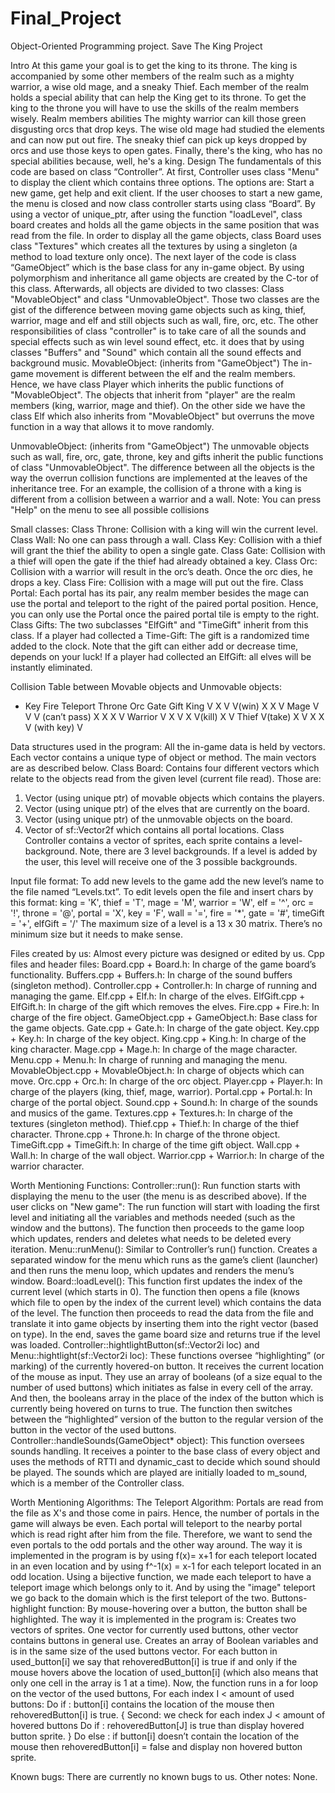 # Final_Project
Object-Oriented Programming project.
Save The King Project

Intro
At this game your goal is to get the king to its throne. 
The king is accompanied by some other members of the realm such as 
a mighty warrior, a wise old mage, and a sneaky Thief. 
Each member of the realm holds a special ability that can help the King get to its throne. 
To get the king to the throne you will have to use the skills of the realm members wisely. 
Realm members abilities
The mighty warrior can kill those green disgusting orcs that drop keys.
The wise old mage had studied the elements and can now put out fire.
The sneaky thief can pick up keys dropped by orcs and use those keys to open gates.
Finally, there's the king, who has no special abilities because, well, he's a king.
Design
The fundamentals of this code are based on class “Controller”. 
At first, Controller uses class "Menu" to display the client which contains three options. 
The options are: Start a new game, get help and exit client.
If the user chooses to start a new game, the menu is closed and now class controller starts using class “Board”. 
By using a vector of unique_ptr, after using the function "loadLevel", class board creates and holds all the game objects in the same position that was read from the file. 
In order to display all the game objects, class Board uses class "Textures" which creates all the textures by using a singleton (a method to load texture only once).
The next layer of the code is class “GameObject” which is the base class for any in-game object. 
By using polymorphism and inheritance all game objects are created by the C-tor of this class.
Afterwards, all objects are divided to two classes: Class "MovableObject" and class "UnmovableObject".  Those two classes are the gist of the difference between moving game objects such as king, thief, warrior, mage and elf and still objects such as wall, fire, orc, etc.
The other responsibilities of class "controller" is to take care of all the sounds and special effects such as win level sound effect, etc. it does that by using classes "Buffers"  and "Sound" which contain all the sound effects and background music.
MovableObject: (inherits from "GameObject")
The in-game movement is different between the elf and the realm members. Hence, we have class Player which inherits the public functions of "MovableObject". The objects that inherit from "player" are the realm members (king, warrior, mage and thief).
On the other side we have the class Elf which also inherits from "MovableObject" but overruns the move function in a way that allows it to move randomly.

UnmovableObject: (inherits from "GameObject")
The unmovable objects such as wall, fire, orc, gate, throne, key and gifts inherit the public functions of class "UnmovableObject". The difference between all the objects is the way the overrun collision functions are implemented at the leaves of the inheritance tree.
For an example, the collision of a throne with a king is different from a collision between a warrior and a wall.
Note: You can press "Help" on the menu to see all possible collisions

Small classes:
Class Throne: Collision with a king will win the current level.
Class Wall: No one can pass through a wall.
Class Key: Collision with a thief will grant the thief the ability to open a single gate.
Class Gate: Collision with a thief will open the gate if the thief had already obtained a key.
Class Orc: Collision with a warrior will result in the orc’s death. Once the orc dies, he drops a key.
Class Fire: Collision with a mage will put out the fire.
Class Portal: Each portal has its pair, any realm member besides the mage can use the portal and teleport to the right of the paired portal position. Hence, you can only use the Portal once the paired portal tile is empty to the right.
Class Gifts: The two subclasses "ElfGift" and "TimeGift" inherit from this class. 
If a player had collected a Time-Gift:  The gift is a randomized time added to the clock.
Note that the gift can either add or decrease time, depends on your luck! 
If a player had collected an ElfGift:  all elves will be instantly eliminated.




Collision Table between Movable objects and Unmovable objects:
*	Key 	Fire 	Teleport	Throne	Orc	Gate	Gift
King	    V	   X	    V	    V(win)	   X	    X	  V
Mage	    V	   V	    V
(can’t pass)	    X	   X	    X	  V
Warrior	    V	   X	     V	    X	   V(kill)	    X	  V
Thief	    V(take)	   X 	     V	    X	   X	 V 
(with key)	  V

Data structures used in the program:
All the in-game data is held by vectors. Each vector contains a unique type of object or method. The main vectors are as described below.
Class Board: Contains four different vectors which relate to the objects read from the given level (current file read).
 Those are: 
1.	Vector (using unique ptr) of movable objects which contains the players.
2.	Vector (using unique ptr) of the elves that are currently on the board.
3.	Vector (using unique ptr) of the unmovable objects on the board.
4.	Vector of sf::Vector2f which contains all portal locations.
Class Controller contains a vector of sprites, each sprite contains a level-background.
Note, there are 3 level backgrounds. If a level is added by the user, this level will receive one of the 3 possible backgrounds.

Input file format:
To add new levels to the game add the new level’s name to the file named “Levels.txt”.
To edit levels open the file and insert chars by this format:
	king = 'K', thief = 'T', mage = 'M',
	warrior = 'W', elf = '^', orc = '!',
	throne = '@', portal = 'X', key = 'F',
	wall = '=', fire = '*', gate = '#', timeGift = '+', elfGift = '/'
The maximum size of a level is a 13 x 30 matrix.
There’s no minimum size but it needs to make sense.



Files created by us:
Almost every picture was designed or edited by us.
Cpp files and header files:
Board.cpp + Board.h: In charge of the game board’s functionality.
Buffers.cpp + Buffers.h: In charge of the sound buffers (singleton method).
Controller.cpp + Controller.h: In charge of running and managing the game.
Elf.cpp + Elf.h: In charge of the elves.
ElfGift.cpp + ElfGift.h: In charge of the gift which removes the elves.
Fire.cpp + Fire.h: In charge of the fire object.
GameObject.cpp + GameObject.h: Base class for the game objects.
Gate.cpp + Gate.h: In charge of the gate object.
Key.cpp + Key.h: In charge of the key object.
King.cpp + King.h: In charge of the king character.
Mage.cpp + Mage.h: In charge of the mage character.
Menu.cpp + Menu.h: In charge of running and managing the menu.
MovableObject.cpp + MovableObject.h: In charge of objects which can move.
Orc.cpp + Orc.h: In charge of the orc object.
Player.cpp + Player.h: In charge of the players (king, thief, mage, warrior).
Portal.cpp + Portal.h: In charge of the portal object.
Sound.cpp + Sound.h: In charge of the sounds and musics of the game.
Textures.cpp + Textures.h: In charge of the textures (singleton method).
Thief.cpp + Thief.h: In charge of the thief character.
Throne.cpp + Throne.h: In charge of the throne object.
TimeGift.cpp + TimeGift.h: In charge of the time gift object.
Wall.cpp + Wall.h: In charge of the wall object.
Warrior.cpp + Warrior.h: In charge of the warrior character.



Worth Mentioning Functions:
Controller::run(): 
Run function starts with displaying the menu to the user (the menu is as described above). If the user clicks on "New game": The run function will start with loading the first level and initiating all the variables and methods needed (such as the window and the buttons). The function then proceeds to the game loop which updates, renders and deletes what needs to be deleted every iteration.
Menu::runMenu():
Similar to Controller’s run() function.
Creates a separated window for the menu which runs as the game’s client (launcher) and then runs the menu loop, which updates and renders the menu’s window.
Board::loadLevel():
This function first updates the index of the current level (which starts in 0).
The function then opens a file (knows which file to open by the index of the current level) which contains the data of the level.
The function then proceeds to read the data from the file and translate it into game objects by inserting them into the right vector (based on type).
In the end, saves the game board size and returns true if the level was loaded.
Controller::hightlightButton(sf::Vector2i loc) and Menu::hightlight(sf::Vector2i loc):
These functions oversee “highlighting” (or marking) of the currently hovered-on button. It receives the current location of the mouse as input.
They use an array of booleans (of a size equal to the number of used buttons) which initiates as false in every cell of the array.
And then, the booleans array in the place of the index of the button which is currently being hovered on turns to true.
The function then switches between the “highlighted” version of the button to the regular version of the button in the vector of the used buttons.
Controller::handleSounds(GameObject* object):
This function oversees sounds handling. It receives a pointer to the base class of every object and uses the methods of RTTI and dynamic_cast to decide which sound should be played.
The sounds which are played are initially loaded to m_sound, which is a member of the Controller class.

Worth Mentioning Algorithms:
The Teleport Algorithm: 
Portals are read from the file as X's and those come in pairs. Hence, the number of portals in the game will always be even.
Each portal will teleport to the nearby portal which is read right after him from the file.
Therefore, we want to send the even portals to the odd portals and the other way around.
The way it is implemented in the program is by using f(x)= x+1 for each teleport located in an even location and by using f^-1(x) = x-1 for each teleport located in an odd location. Using a bijective function, we made each teleport to have a teleport image which belongs only to it.
And by using the "image" teleport we go back to the domain which is the first teleport of the two. 
Buttons-highlight function:
By mouse-hovering over a button, the button shall be highlighted. 
The way it is implemented in the program is:
Creates two vectors of sprites. One vector for currently used buttons, other vector contains buttons in general use. 
Creates an array of Boolean variables and is in the same size of the used buttons vector.
For each button in used_button[i] we say that rehoveredButton[i] is true if and only if the mouse hovers above the location of used_button[i] (which also means that only one cell in the array is 1 at a time).
Now, the function runs in a for loop on the vector of the used buttons,
For each index I <  amount of used buttons:
 Do  if : button[i] contains the location of the mouse then rehoveredButton[i] is true.
{
Second: we check for each index J < amount of hovered buttons
Do if : rehoveredButton[J] is true than display hovered button sprite.
}
Do else : if button[i] doesn’t contain the location of the mouse then rehoveredButton[i] = false and display non hovered button sprite.

Known bugs:
There are currently no known bugs to us.
Other notes:
None.
